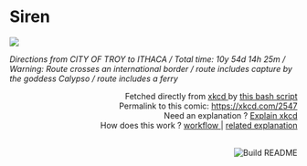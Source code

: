 # <b>Siren</b>

[![](https://imgs.xkcd.com/comics/siren.png)](https://xkcd.com/2547)

<i>Directions from CITY OF TROY to ITHACA / Total time: 10y 54d 14h 25m / Warning: Route crosses an international border / route includes capture by the goddess Calypso / route includes a ferry</i>

<div align="right">
  Fetched directly from
  <a href="https://xkcd.com">
    xkcd
  </a>
  by
  <a href="https://github.com/Vanille-N/Vanille-N/blob/master/fetch">
    this bash script
  </a>
</div>
<div align="right">
  Permalink to this comic:
  <a href="https://xkcd.com/2547">
    https://xkcd.com/2547
  </a>
</div>
<div align="right">
  Need an explanation ?
  <a href="https://www.explainxkcd.com/wiki/index.php/2547">
    Explain xkcd
  </a>
</div>
<div align="right">
  How does this work ?
  <a href="https://github.com/Vanille-N/Vanille-N/blob/master/.github/workflows/build.yml">
    workflow
  </a>
  |
  <a href="https://simonwillison.net/2020/Jul/10/self-updating-profile-readme/">
    related explanation
  </a>
</div><br>

<a href="https://github.com/Vanille-N/Vanille-N/actions"><img src="https://github.com/Vanille-N/Vanille-N/workflows/Build%20README/badge.svg" align="right" alt="Build README"></a>
